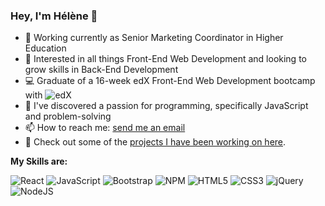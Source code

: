 ### Hey, I'm Hélène 👋

<!--
**helenesauve/helenesauve** is a ✨ _special_ ✨ repository because its `README.md` (this file) appears on your GitHub profile.
-->

- :orange_book: Working currently as Senior Marketing Coordinator in Higher Education
- :eyes: Interested in all things Front-End Web Development and looking to grow skills in Back-End Development
- :computer: Graduate of a 16-week edX Front-End Web Development bootcamp with ![edX](https://img.shields.io/badge/edX-%2302262B.svg?style=for-the-badge&logo=edX&logoColor=white)
- :blue_heart: I've discovered a passion for programming, specifically JavaScript and problem-solving
- 📫 How to reach me: [send me an email](mailto:helenecatherinesauve@gmail.com)
- :thought_balloon: Check out some of the [projects I have been working on here](https://helenesauve.github.io/portfolio/).

**My Skills are:**

![React](https://img.shields.io/badge/react-%2320232a.svg?style=for-the-badge&logo=react&logoColor=%2361DAFB)
![JavaScript](https://img.shields.io/badge/javascript-%23323330.svg?style=for-the-badge&logo=javascript&logoColor=%23F7DF1E)
![Bootstrap](https://img.shields.io/badge/bootstrap-%23563D7C.svg?style=for-the-badge&logo=bootstrap&logoColor=white)
![NPM](https://img.shields.io/badge/NPM-%23CB3837.svg?style=for-the-badge&logo=npm&logoColor=white)
![HTML5](https://img.shields.io/badge/html5-%23E34F26.svg?style=for-the-badge&logo=html5&logoColor=white)
![CSS3](https://img.shields.io/badge/css3-%231572B6.svg?style=for-the-badge&logo=css3&logoColor=white)
![jQuery](https://img.shields.io/badge/jquery-%230769AD.svg?style=for-the-badge&logo=jquery&logoColor=white)
![NodeJS](https://img.shields.io/badge/node.js-6DA55F?style=for-the-badge&logo=node.js&logoColor=white)
